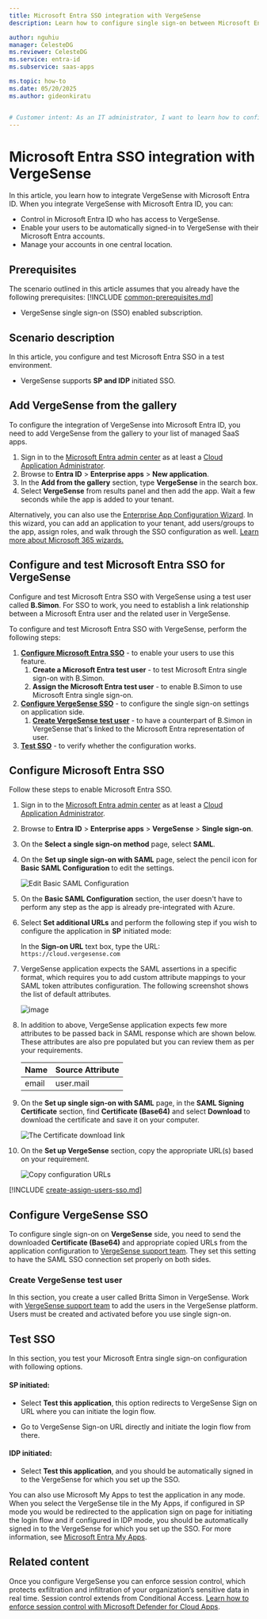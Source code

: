 ```yaml
---
title: Microsoft Entra SSO integration with VergeSense
description: Learn how to configure single sign-on between Microsoft Entra ID and VergeSense.

author: nguhiu
manager: CelesteDG
ms.reviewer: CelesteDG
ms.service: entra-id
ms.subservice: saas-apps

ms.topic: how-to
ms.date: 05/20/2025
ms.author: gideonkiratu


# Customer intent: As an IT administrator, I want to learn how to configure single sign-on between Microsoft Entra ID and VergeSense so that I can control who has access to VergeSense, enable automatic sign-in with Microsoft Entra accounts, and manage my accounts in one central location.
---
```


# Microsoft Entra SSO integration with VergeSense

In this article,  you learn how to integrate VergeSense with Microsoft Entra ID. When you integrate VergeSense with Microsoft Entra ID, you can:

* Control in Microsoft Entra ID who has access to VergeSense.
* Enable your users to be automatically signed-in to VergeSense with their Microsoft Entra accounts.
* Manage your accounts in one central location.

## Prerequisites
The scenario outlined in this article assumes that you already have the following prerequisites:
[!INCLUDE [common-prerequisites.md](~/identity/saas-apps/includes/common-prerequisites.md)]
* VergeSense single sign-on (SSO) enabled subscription.

## Scenario description

In this article,  you configure and test Microsoft Entra SSO in a test environment.

* VergeSense supports **SP and IDP** initiated SSO.

## Add VergeSense from the gallery

To configure the integration of VergeSense into Microsoft Entra ID, you need to add VergeSense from the gallery to your list of managed SaaS apps.

1. Sign in to the [Microsoft Entra admin center](https://entra.microsoft.com) as at least a [Cloud Application Administrator](~/identity/role-based-access-control/permissions-reference.md#cloud-application-administrator).
1. Browse to **Entra ID** > **Enterprise apps** > **New application**.
1. In the **Add from the gallery** section, type **VergeSense** in the search box.
1. Select **VergeSense** from results panel and then add the app. Wait a few seconds while the app is added to your tenant.

 Alternatively, you can also use the [Enterprise App Configuration Wizard](https://portal.office.com/AdminPortal/home?Q=Docs#/azureadappintegration). In this wizard, you can add an application to your tenant, add users/groups to the app, assign roles, and walk through the SSO configuration as well. [Learn more about Microsoft 365 wizards.](/microsoft-365/admin/misc/azure-ad-setup-guides)

<a name='configure-and-test-azure-ad-sso-for-vergesense'></a>

## Configure and test Microsoft Entra SSO for VergeSense

Configure and test Microsoft Entra SSO with VergeSense using a test user called **B.Simon**. For SSO to work, you need to establish a link relationship between a Microsoft Entra user and the related user in VergeSense.

To configure and test Microsoft Entra SSO with VergeSense, perform the following steps:

1. **[Configure Microsoft Entra SSO](#configure-azure-ad-sso)** - to enable your users to use this feature.
    1. **Create a Microsoft Entra test user** - to test Microsoft Entra single sign-on with B.Simon.
    1. **Assign the Microsoft Entra test user** - to enable B.Simon to use Microsoft Entra single sign-on.
1. **[Configure VergeSense SSO](#configure-vergesense-sso)** - to configure the single sign-on settings on application side.
    1. **[Create VergeSense test user](#create-vergesense-test-user)** - to have a counterpart of B.Simon in VergeSense that's linked to the Microsoft Entra representation of user.
1. **[Test SSO](#test-sso)** - to verify whether the configuration works.

<a name='configure-azure-ad-sso'></a>

## Configure Microsoft Entra SSO

Follow these steps to enable Microsoft Entra SSO.

1. Sign in to the [Microsoft Entra admin center](https://entra.microsoft.com) as at least a [Cloud Application Administrator](~/identity/role-based-access-control/permissions-reference.md#cloud-application-administrator).
1. Browse to **Entra ID** > **Enterprise apps** > **VergeSense** > **Single sign-on**.
1. On the **Select a single sign-on method** page, select **SAML**.
1. On the **Set up single sign-on with SAML** page, select the pencil icon for **Basic SAML Configuration** to edit the settings.

   ![Edit Basic SAML Configuration](common/edit-urls.png)

1. On the **Basic SAML Configuration** section, the user doesn't have to perform any step as the app is already pre-integrated with Azure.

1. Select **Set additional URLs** and perform the following step if you wish to configure the application in **SP** initiated mode:

    In the **Sign-on URL** text box, type the URL:
    `https://cloud.vergesense.com`

1. VergeSense application expects the SAML assertions in a specific format, which requires you to add custom attribute mappings to your SAML token attributes configuration. The following screenshot shows the list of default attributes.

	![image](common/default-attributes.png)

1. In addition to above, VergeSense application expects few more attributes to be passed back in SAML response which are shown below. These attributes are also pre populated but you can review them as per your requirements.
	
	| Name | Source Attribute|
	| --------- | --------- |
	| email | user.mail |

1. On the **Set up single sign-on with SAML** page, in the **SAML Signing Certificate** section,  find **Certificate (Base64)** and select **Download** to download the certificate and save it on your computer.

	![The Certificate download link](common/certificatebase64.png)

1. On the **Set up VergeSense** section, copy the appropriate URL(s) based on your requirement.

	![Copy configuration URLs](common/copy-configuration-urls.png)

<a name='create-an-azure-ad-test-user'></a>

[!INCLUDE [create-assign-users-sso.md](~/identity/saas-apps/includes/create-assign-users-sso.md)]

## Configure VergeSense SSO

To configure single sign-on on **VergeSense** side, you need to send the downloaded **Certificate (Base64)** and appropriate copied URLs from the application configuration to [VergeSense support team](mailto:support@vergesense.com). They set this setting to have the SAML SSO connection set properly on both sides.

### Create VergeSense test user

In this section, you create a user called Britta Simon in VergeSense. Work with [VergeSense support team](mailto:support@vergesense.com) to add the users in the VergeSense platform. Users must be created and activated before you use single sign-on.

## Test SSO 

In this section, you test your Microsoft Entra single sign-on configuration with following options. 

#### SP initiated:

* Select **Test this application**, this option redirects to VergeSense Sign on URL where you can initiate the login flow.  

* Go to VergeSense Sign-on URL directly and initiate the login flow from there.

#### IDP initiated:

* Select **Test this application**, and you should be automatically signed in to the VergeSense for which you set up the SSO. 

You can also use Microsoft My Apps to test the application in any mode. When you select the VergeSense tile in the My Apps, if configured in SP mode you would be redirected to the application sign on page for initiating the login flow and if configured in IDP mode, you should be automatically signed in to the VergeSense for which you set up the SSO. For more information, see [Microsoft Entra My Apps](/azure/active-directory/manage-apps/end-user-experiences#azure-ad-my-apps).

## Related content

Once you configure VergeSense you can enforce session control, which protects exfiltration and infiltration of your organization’s sensitive data in real time. Session control extends from Conditional Access. [Learn how to enforce session control with Microsoft Defender for Cloud Apps](/cloud-app-security/proxy-deployment-aad).
